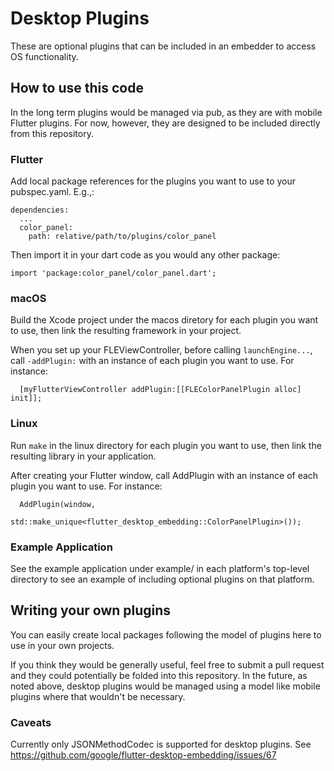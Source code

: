 # Desktop Plugins

These are optional plugins that can be included in an embedder to access OS
functionality.

## How to use this code

In the long term plugins would be managed via pub, as they are with mobile
Flutter plugins. For now, however, they are designed to be included directly
from this repository.

### Flutter

Add local package references for the plugins you want to use to your
pubspec.yaml. E.g.,:

```
dependencies:
  ...
  color_panel:
    path: relative/path/to/plugins/color_panel
```

Then import it in your dart code as you would any other package:
```
import 'package:color_panel/color_panel.dart';
```

### macOS

Build the Xcode project under the macos diretory for each plugin you
want to use, then link the resulting framework in your project.

When you set up your FLEViewController, before calling `launchEngine...`,
call `-addPlugin:` with an instance of each plugin you want to use. For
instance:

```
  [myFlutterViewController addPlugin:[[FLEColorPanelPlugin alloc] init]];
```

### Linux

Run `make` in the linux directory for each plugin you want to use, then
link the resulting library in your application.

After creating your Flutter window, call AddPlugin with an instance of each
plugin you want to use. For instance:

```
  AddPlugin(window,
            std::make_unique<flutter_desktop_embedding::ColorPanelPlugin>());
```

### Example Application

See the example application under example/ in each platform's top-level
directory to see an example of including optional plugins on that platform.

## Writing your own plugins

You can easily create local packages following the model of plugins here to
use in your own projects.

If you think they would be generally useful, feel free to submit a pull request
and they could potentially be folded into this repository. In the future, as
noted above, desktop plugins would be managed using a model like mobile
plugins where that wouldn't be necessary.

### Caveats

Currently only JSONMethodCodec is supported for desktop plugins. See
https://github.com/google/flutter-desktop-embedding/issues/67
